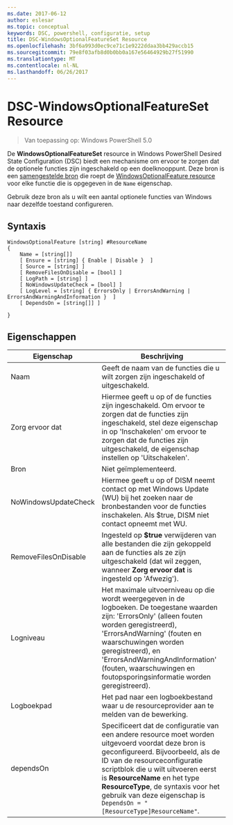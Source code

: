 ```yaml
---
ms.date: 2017-06-12
author: eslesar
ms.topic: conceptual
keywords: DSC, powershell, configuratie, setup
title: DSC-WindowsOptionalFeatureSet Resource
ms.openlocfilehash: 3bf6a993d0ec9ce71c1e9222ddaa3bb429accb15
ms.sourcegitcommit: 79e8f03afb8d0b0bb0a167e56464929b27f51990
ms.translationtype: MT
ms.contentlocale: nl-NL
ms.lasthandoff: 06/26/2017
---
```

# <a name="dsc-windowsoptionalfeatureset-resource"></a>DSC-WindowsOptionalFeatureSet Resource

> Van toepassing op: Windows PowerShell 5.0

De **WindowsOptionalFeatureSet** resource in Windows PowerShell Desired State Configuration (DSC) biedt een mechanisme om ervoor te zorgen dat de optionele functies zijn ingeschakeld op een doelknooppunt. Deze bron is een [samengestelde bron](authoringResourceComposite.md) die roept de [WindowsOptionalFeature resource](windowsOptionalFeatureResource.md) voor elke functie die is opgegeven in de `Name` eigenschap.

Gebruik deze bron als u wilt een aantal optionele functies van Windows naar dezelfde toestand configureren.

## <a name="syntax"></a>Syntaxis

```
WindowsOptionalFeature [string] #ResourceName
{
    Name = [string[]]
    [ Ensure = [string] { Enable | Disable }  ]
    [ Source = [string] ] 
    [ RemoveFilesOnDisable = [bool] ]  
    [ LogPath = [string] ]
    [ NoWindowsUpdateCheck = [bool] ]
    [ LogLevel = [string] { ErrorsOnly | ErrorsAndWarning | ErrorsAndWarningAndInformation }  ]
    [ DependsOn = [string[]] ]
    
}
```

## <a name="properties"></a>Eigenschappen

|  Eigenschap  |  Beschrijving   | 
|---|---| 
| Naam| Geeft de naam van de functies die u wilt zorgen zijn ingeschakeld of uitgeschakeld.| 
| Zorg ervoor dat| Hiermee geeft u op of de functies zijn ingeschakeld. Om ervoor te zorgen dat de functies zijn ingeschakeld, stel deze eigenschap in op 'Inschakelen' om ervoor te zorgen dat de functies zijn uitgeschakeld, de eigenschap instellen op 'Uitschakelen'.|
| Bron| Niet geïmplementeerd.|
| NoWindowsUpdateCheck| Hiermee geeft u op of DISM neemt contact op met Windows Update (WU) bij het zoeken naar de bronbestanden voor de functies inschakelen. Als $true, DISM niet contact opneemt met WU.|
| RemoveFilesOnDisable| Ingesteld op **$true** verwijderen van alle bestanden die zijn gekoppeld aan de functies als ze zijn uitgeschakeld (dat wil zeggen, wanneer **Zorg ervoor dat** is ingesteld op 'Afwezig').|
| Logniveau| Het maximale uitvoerniveau op die wordt weergegeven in de logboeken. De toegestane waarden zijn: 'ErrorsOnly' (alleen fouten worden geregistreerd), 'ErrorsAndWarning' (fouten en waarschuwingen worden geregistreerd), en 'ErrorsAndWarningAndInformation' (fouten, waarschuwingen en foutopsporingsinformatie worden geregistreerd).|
| Logboekpad| Het pad naar een logboekbestand waar u de resourceprovider aan te melden van de bewerking.| 
| dependsOn| Specificeert dat de configuratie van een andere resource moet worden uitgevoerd voordat deze bron is geconfigureerd. Bijvoorbeeld, als de ID van de resourceconfiguratie scriptblok die u wilt uitvoeren eerst is __ResourceName__ en het type __ResourceType__, de syntaxis voor het gebruik van deze eigenschap is `DependsOn = "[ResourceType]ResourceName"`.| 
 



